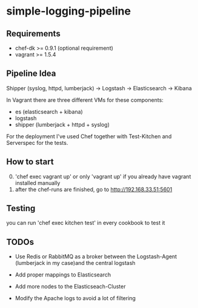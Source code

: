# simple-logging-pipeline

## Requirements
 * chef-dk >= 0.9.1 (optional requirement)
 * vagrant >= 1.5.4    

## Pipeline Idea

Shipper (syslog, httpd, lumberjack) -> Logstash -> Elasticsearch -> Kibana
  
In Vagrant there are three different VMs for these components:

  * es (elasticsearch + kibana)
  * logstash
  * shipper (lumberjack + httpd + syslog)


For the deployment I've used Chef together with Test-Kitchen and Serverspec for the tests.

## How to start

  0. 'chef exec vagrant up' or only 'vagrant up' if you already have vagrant installed manually
  1. after the chef-runs are finished, go to http://192.168.33.51:5601

## Testing

  you can run 'chef exec kitchen test' in every cookbook to test it

## TODOs

* Use Redis or RabbitMQ as a broker between the Logstash-Agent (lumberjack in my case)and the central logstash

* Add proper mappings to Elasticsearch

* Add more nodes to the Elasticseach-Cluster

* Modify the Apache logs to avoid a lot of filtering